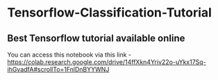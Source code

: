 # Tensorflow-Classification-Tutorial
## Best Tensorflow tutorial available online

You can access this notebook via this link - https://colab.research.google.com/drive/14ffXkn4Yriv22o-uYkx17Sq-ihGvadfA#scrollTo=1FnlDnBYYWNJ
